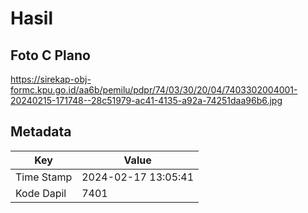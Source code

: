 # Hasil

## Foto C Plano

https://sirekap-obj-formc.kpu.go.id/aa6b/pemilu/pdpr/74/03/30/20/04/7403302004001-20240215-171748--28c51979-ac41-4135-a92a-74251daa96b6.jpg


## Metadata

| Key        | Value               |
| ---------- | ------------------- |
| Time Stamp | 2024-02-17 13:05:41 |
| Kode Dapil | 7401                |



